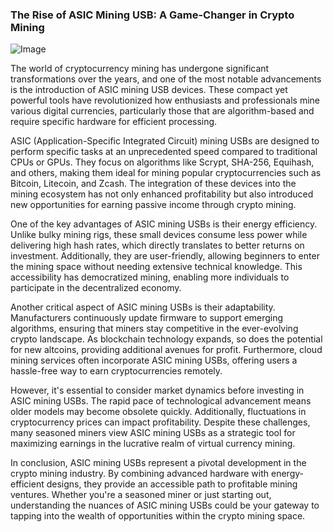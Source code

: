 ### The Rise of ASIC Mining USB: A Game-Changer in Crypto Mining

![Image](https://github.com/user-attachments/assets/31692037-0104-4703-abd1-696b6a7dd41b)

The world of cryptocurrency mining has undergone significant transformations over the years, and one of the most notable advancements is the introduction of ASIC mining USB devices. These compact yet powerful tools have revolutionized how enthusiasts and professionals mine various digital currencies, particularly those that are algorithm-based and require specific hardware for efficient processing.

ASIC (Application-Specific Integrated Circuit) mining USBs are designed to perform specific tasks at an unprecedented speed compared to traditional CPUs or GPUs. They focus on algorithms like Scrypt, SHA-256, Equihash, and others, making them ideal for mining popular cryptocurrencies such as Bitcoin, Litecoin, and Zcash. The integration of these devices into the mining ecosystem has not only enhanced profitability but also introduced new opportunities for earning passive income through crypto mining.

One of the key advantages of ASIC mining USBs is their energy efficiency. Unlike bulky mining rigs, these small devices consume less power while delivering high hash rates, which directly translates to better returns on investment. Additionally, they are user-friendly, allowing beginners to enter the mining space without needing extensive technical knowledge. This accessibility has democratized mining, enabling more individuals to participate in the decentralized economy.

Another critical aspect of ASIC mining USBs is their adaptability. Manufacturers continuously update firmware to support emerging algorithms, ensuring that miners stay competitive in the ever-evolving crypto landscape. As blockchain technology expands, so does the potential for new altcoins, providing additional avenues for profit. Furthermore, cloud mining services often incorporate ASIC mining USBs, offering users a hassle-free way to earn cryptocurrencies remotely.

However, it's essential to consider market dynamics before investing in ASIC mining USBs. The rapid pace of technological advancement means older models may become obsolete quickly. Additionally, fluctuations in cryptocurrency prices can impact profitability. Despite these challenges, many seasoned miners view ASIC mining USBs as a strategic tool for maximizing earnings in the lucrative realm of virtual currency mining.

In conclusion, ASIC mining USBs represent a pivotal development in the crypto mining industry. By combining advanced hardware with energy-efficient designs, they provide an accessible path to profitable mining ventures. Whether you're a seasoned miner or just starting out, understanding the nuances of ASIC mining USBs could be your gateway to tapping into the wealth of opportunities within the crypto mining space.